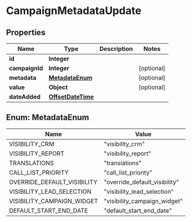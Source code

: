 # CampaignMetadataUpdate

## Properties
Name | Type | Description | Notes
------------ | ------------- | ------------- | -------------
**id** | **Integer** |  | 
**campaignId** | **Integer** |  |  [optional]
**metadata** | [**MetadataEnum**](#MetadataEnum) |  |  [optional]
**value** | **Object** |  |  [optional]
**dateAdded** | [**OffsetDateTime**](OffsetDateTime.md) |  | 

<a name="MetadataEnum"></a>
## Enum: MetadataEnum
Name | Value
---- | -----
VISIBILITY_CRM | &quot;visibility_crm&quot;
VISIBILITY_REPORT | &quot;visibility_report&quot;
TRANSLATIONS | &quot;translations&quot;
CALL_LIST_PRIORITY | &quot;call_list_priority&quot;
OVERRIDE_DEFAULT_VISIBILITY | &quot;override_default_visibility&quot;
VISIBILITY_LEAD_SELECTION | &quot;visibility_lead_selection&quot;
VISIBILITY_CAMPAIGN_WIDGET | &quot;visibility_campaign_widget&quot;
DEFAULT_START_END_DATE | &quot;default_start_end_date&quot;
